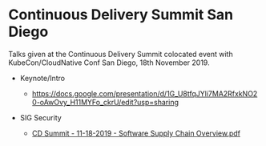 # Continuous Delivery Summit San Diego 

Talks given at the Continuous Delivery Summit colocated event with KubeCon/CloudNative Conf San Diego, 18th November 2019. 

 * Keynote/Intro 
     * https://docs.google.com/presentation/d/1G_U8tfqJYli7MA2RfxkNO20-oAwOvy_H11MYFo_ckrU/edit?usp=sharing
     
 * SIG Security
     * [CD Summit - 11-18-2019 - Software Supply Chain Overview.pdf](https://github.com/cdfoundation/presentations/blob/master/2019-summit-sandiego/CD%20Summit%20-%2011-18-2019%20-%20Software%20Supply%20Chain%20Overview.pdf)
